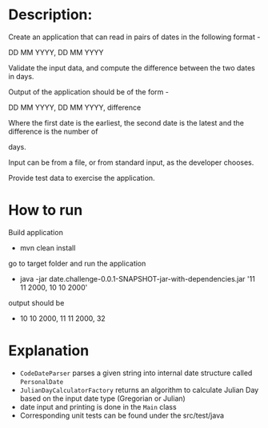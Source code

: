 # Description:

Create an application that can read in pairs of dates in the following format -

DD MM YYYY, DD MM YYYY

Validate the input data, and compute the difference between the two dates in days.

Output of the application should be of the form -

DD MM YYYY, DD MM YYYY, difference

Where the first date is the earliest, the second date is the latest and the difference is the number of

days.

Input can be from a file, or from standard input, as the developer chooses.

Provide test data to exercise the application.

# How to run
Build application

 - mvn clean install

go to target folder and run the application

 - java -jar date.challenge-0.0.1-SNAPSHOT-jar-with-dependencies.jar '11 11 2000, 10 10 2000'
 
output should be

  - 10 10 2000, 11 11 2000, 32


# Explanation

- ``CodeDateParser`` parses a given string into internal date structure called ``PersonalDate``
- ``JulianDayCalculatorFactory`` returns an algorithm to calculate Julian Day based on the input date type (Gregorian or Julian)
- date input and printing is done in the ``Main`` class
- Corresponding unit tests can be found under the src/test/java 
